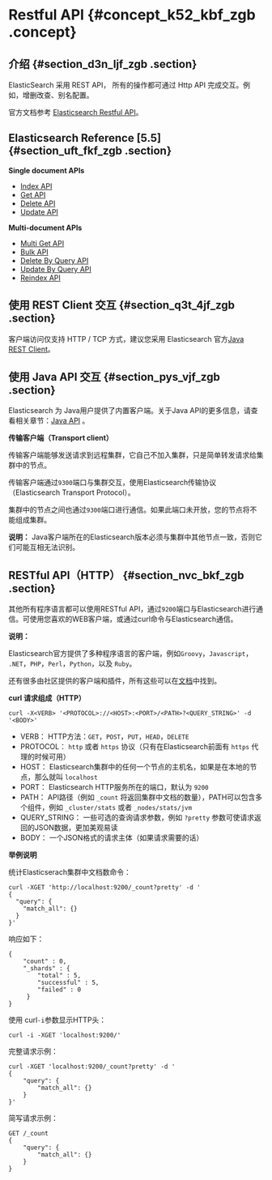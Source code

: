 # Restful API {#concept_k52_kbf_zgb .concept}

## 介绍 {#section_d3n_ljf_zgb .section}

ElasticSearch 采用 REST API， 所有的操作都可通过 Http API 完成交互。例如，增删改查、别名配置。

官方文档参考 [Elasticsearch Restful API](https://www.elastic.co/guide/en/elasticsearch/reference/current/docs.html)。

## Elasticsearch Reference \[5.5\] {#section_uft_fkf_zgb .section}

**Single document APIs**

-   [Index API](https://www.elastic.co/guide/en/elasticsearch/reference/current/docs-index_.html)
-   [Get API](https://www.elastic.co/guide/en/elasticsearch/reference/current/docs-get.html)
-   [Delete API](https://www.elastic.co/guide/en/elasticsearch/reference/current/docs-delete.html)
-   [Update API](https://www.elastic.co/guide/en/elasticsearch/reference/current/docs-update.html)

**Multi-document APIs**

-   [Multi Get API](https://www.elastic.co/guide/en/elasticsearch/reference/current/docs-multi-get.html)
-   [Bulk API](https://www.elastic.co/guide/en/elasticsearch/reference/current/docs-bulk.html)
-   [Delete By Query API](https://www.elastic.co/guide/en/elasticsearch/reference/current/docs-delete-by-query.html)
-   [Update By Query API](https://www.elastic.co/guide/en/elasticsearch/reference/current/docs-update-by-query.html)
-   [Reindex API](https://www.elastic.co/guide/en/elasticsearch/reference/current/docs-reindex.html)

## 使用 REST Client 交互 {#section_q3t_4jf_zgb .section}

客户端访问仅支持 HTTP / TCP 方式，建议您采用 Elasticsearch 官方[Java REST Client](https://www.elastic.co/guide/en/elasticsearch/client/java-rest/current/index.html?spm=a2c4g.11186623.2.4.GSrVva)。

## 使用 Java API 交互 {#section_pys_vjf_zgb .section}

Elasticsearch 为 Java用户提供了内置客户端。关于Java API的更多信息，请查看相关章节：[Java API](https://www.elastic.co/guide/en/elasticsearch/client/java-api/5.5/index.html?spm=a2c63.p38356.a3.13.3dec30dfVJEiET) 。

**传输客户端（Transport client）**

传输客户端能够发送请求到远程集群，它自己不加入集群，只是简单转发请求给集群中的节点。

传输客户端通过`9300`端口与集群交互，使用Elasticsearch传输协议（Elasticsearch Transport Protocol）。

集群中的节点之间也通过`9300`端口进行通信。如果此端口未开放，您的节点将不能组成集群。

**说明：** Java客户端所在的Elasticsearch版本必须与集群中其他节点一致，否则它们可能互相无法识别。

## RESTful API（HTTP） {#section_nvc_bkf_zgb .section}

其他所有程序语言都可以使用RESTful API，通过`9200`端口与Elasticsearch进行通信。可使用您喜欢的WEB客户端，或通过curl命令与Elasticsearch通信。

**说明：** 

Elasticsearch官方提供了多种程序语言的客户端，例如`Groovy`，`Javascript`， `.NET`，`PHP`，`Perl`，`Python`，以及 `Ruby`。

还有很多由社区提供的客户端和插件，所有这些可以在[文档](http://www.elasticsearch.org/guide/)中找到。

**curl 请求组成（HTTP）**

`curl -X<VERB> '<PROTOCOL>://<HOST>:<PORT>/<PATH>?<QUERY_STRING>' -d '<BODY>'`

-   VERB： HTTP方法：`GET`，`POST`，`PUT`，`HEAD`，`DELETE`
-   PROTOCOL： `http` 或者 `https` 协议（只有在Elasticsearch前面有 `https` 代理的时候可用）
-   HOST： Elasticsearch集群中的任何一个节点的主机名，如果是在本地的节点，那么就叫 `localhost`
-   PORT： Elasticsearch HTTP服务所在的端口，默认为 `9200`
-   PATH： API路径（例如 `_count` 将返回集群中文档的数量），PATH可以包含多个组件，例如 `_cluster/stats` 或者 `_nodes/stats/jvm`
-   QUERY\_STRING： 一些可选的查询请求参数，例如 `?pretty` 参数可使请求返回的JSON数据，更加美观易读
-   BODY： 一个JSON格式的请求主体（如果请求需要的话）

**举例说明**

统计Elasticserach集群中文档数命令：

```
curl -XGET 'http://localhost:9200/_count?pretty' -d '
{ 
  "query": { 
    "match_all": {} 
  }
}'
```

响应如下：

```
{ 
    "count" : 0, 
    "_shards" : { 
        "total" : 5, 
        "successful" : 5, 
        "failed" : 0 
     }
}
```

使用 curl`-i`参数显示HTTP头：

`curl -i -XGET 'localhost:9200/'`

完整请求示例：

```
curl -XGET 'localhost:9200/_count?pretty' -d '
{ 
    "query": { 
        "match_all": {} 
    }
}'
```

简写请求示例：

```
GET /_count
{ 
    "query": { 
        "match_all": {} 
    }
}
```

